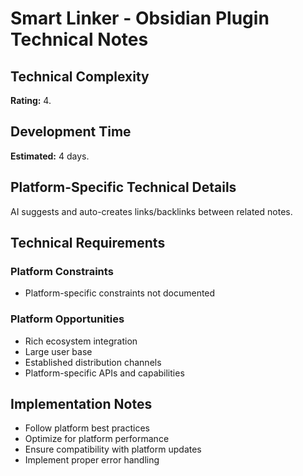 # Smart Linker - Obsidian Plugin Technical Notes

## Technical Complexity
**Rating:** 4.

## Development Time
**Estimated:** 4 days.

## Platform-Specific Technical Details
AI suggests and auto-creates links/backlinks between related notes.

## Technical Requirements

### Platform Constraints
- Platform-specific constraints not documented

### Platform Opportunities
- Rich ecosystem integration
- Large user base
- Established distribution channels
- Platform-specific APIs and capabilities

## Implementation Notes
- Follow platform best practices
- Optimize for platform performance
- Ensure compatibility with platform updates
- Implement proper error handling
